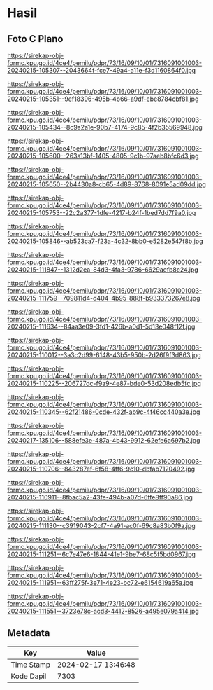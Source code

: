 # Hasil

## Foto C Plano

https://sirekap-obj-formc.kpu.go.id/4ce4/pemilu/pdpr/73/16/09/10/01/7316091001003-20240215-105307--2043664f-fce7-49a4-a11e-f3d1160864f0.jpg

https://sirekap-obj-formc.kpu.go.id/4ce4/pemilu/pdpr/73/16/09/10/01/7316091001003-20240215-105351--9ef18396-495b-4b66-a9df-ebe8784cbf81.jpg

https://sirekap-obj-formc.kpu.go.id/4ce4/pemilu/pdpr/73/16/09/10/01/7316091001003-20240215-105434--8c9a2a1e-90b7-4174-9c85-4f2b35569948.jpg

https://sirekap-obj-formc.kpu.go.id/4ce4/pemilu/pdpr/73/16/09/10/01/7316091001003-20240215-105600--263a13bf-1405-4805-9c1b-97aeb8bfc6d3.jpg

https://sirekap-obj-formc.kpu.go.id/4ce4/pemilu/pdpr/73/16/09/10/01/7316091001003-20240215-105650--2b4430a8-cb65-4d89-8768-8091e5ad09dd.jpg

https://sirekap-obj-formc.kpu.go.id/4ce4/pemilu/pdpr/73/16/09/10/01/7316091001003-20240215-105753--22c2a377-1dfe-4217-b24f-1bed7dd7f9a0.jpg

https://sirekap-obj-formc.kpu.go.id/4ce4/pemilu/pdpr/73/16/09/10/01/7316091001003-20240215-105846--ab523ca7-f23a-4c32-8bb0-e5282e547f8b.jpg

https://sirekap-obj-formc.kpu.go.id/4ce4/pemilu/pdpr/73/16/09/10/01/7316091001003-20240215-111847--1312d2ea-84d3-4fa3-9786-6629aefb8c24.jpg

https://sirekap-obj-formc.kpu.go.id/4ce4/pemilu/pdpr/73/16/09/10/01/7316091001003-20240215-111759--709811d4-d404-4b95-888f-b933373267e8.jpg

https://sirekap-obj-formc.kpu.go.id/4ce4/pemilu/pdpr/73/16/09/10/01/7316091001003-20240215-111634--84aa3e09-3fd1-426b-a0d1-5d13e048f12f.jpg

https://sirekap-obj-formc.kpu.go.id/4ce4/pemilu/pdpr/73/16/09/10/01/7316091001003-20240215-110012--3a3c2d99-6148-43b5-950b-2d26f9f3d863.jpg

https://sirekap-obj-formc.kpu.go.id/4ce4/pemilu/pdpr/73/16/09/10/01/7316091001003-20240215-110225--206727dc-f9a9-4e87-bde0-53d208edb5fc.jpg

https://sirekap-obj-formc.kpu.go.id/4ce4/pemilu/pdpr/73/16/09/10/01/7316091001003-20240215-110345--62f21486-0cde-432f-ab9c-4f46cc440a3e.jpg

https://sirekap-obj-formc.kpu.go.id/4ce4/pemilu/pdpr/73/16/09/10/01/7316091001003-20240217-135106--588efe3e-487a-4b43-9912-62efe6a697b2.jpg

https://sirekap-obj-formc.kpu.go.id/4ce4/pemilu/pdpr/73/16/09/10/01/7316091001003-20240215-110706--843287ef-6f58-4ff6-9c10-dbfab7120492.jpg

https://sirekap-obj-formc.kpu.go.id/4ce4/pemilu/pdpr/73/16/09/10/01/7316091001003-20240215-110911--8fbac5a2-43fe-494b-a07d-6ffe8ff90a86.jpg

https://sirekap-obj-formc.kpu.go.id/4ce4/pemilu/pdpr/73/16/09/10/01/7316091001003-20240215-111130--c3919043-2cf7-4a91-ac0f-69c8a83b0f9a.jpg

https://sirekap-obj-formc.kpu.go.id/4ce4/pemilu/pdpr/73/16/09/10/01/7316091001003-20240215-111251--6c7e47e6-1844-41e1-9be7-68c5f5bd0967.jpg

https://sirekap-obj-formc.kpu.go.id/4ce4/pemilu/pdpr/73/16/09/10/01/7316091001003-20240215-111951--63ff275f-3e71-4e23-bc72-e6154619a65a.jpg

https://sirekap-obj-formc.kpu.go.id/4ce4/pemilu/pdpr/73/16/09/10/01/7316091001003-20240215-111551--3723e78c-acd3-4412-8526-a495e079a414.jpg


## Metadata

| Key        | Value               |
| ---------- | ------------------- |
| Time Stamp | 2024-02-17 13:46:48 |
| Kode Dapil | 7303                |



